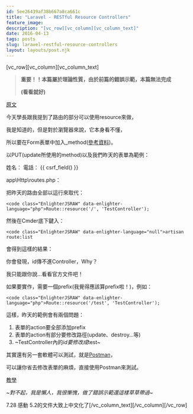 ```yaml
---
id: 5ee26439af38b667a8ca661c
title: "Laravel - RESTful Resource Controllers"
feature_image:
description: "[vc_row][vc_column][vc_column_text]"
date: 2016-04-13
tags: posts
slug: laravel-restful-resource-controllers
layout: layouts/post.njk
---
```


\[vc\_row\]\[vc\_column\]\[vc\_column\_text\]

> **重要！！本篇屬於理論性質，由於前篇的錯誤示範，本篇無法完成**
>
> **(看看就好)**

[原文](https://laravel.tw/docs/5.2/controllers#restful-resource-controllers)

今天學長跟我提到了路由的部分可以使用resource來做，

我是知道的，但是對於瀏覽器來說，它本身看不懂，

所以要在Form表單中加入\_method([參考資料](http://stackoverflow.com/questions/8054165/using-put-method-in-html-form))。

以PUT(update所使用的method)以及我們昨天的表單為範例：

姓名： 電話：  \{\{ csrf\_field() }}

app\\Http\\routes.php：

把昨天的路由全部以這行來取代：

`<code class="EnlighterJSRAW" data-enlighter-language="php">Route::resource('/', 'TestController');`

然後在Cmder底下鍵入：

`<code class="EnlighterJSRAW" data-enlighter-language="null">artisan route:list`

會得到這樣的結果：

<!-- ![1](undefined) -->

你會發現，id傳不進Controller，Why？

我只能跟你說…看看官方文件吧！

如果要實作，需要一個prefix(我覺得應該算prefix啦！)，例如：

`<code class="EnlighterJSRAW" data-enlighter-language="php">Route::resource('/test', 'TestController');`

<!-- ![2](undefined) -->

這樣，昨天的範例會有兩個問題：

1. 表單的action要全部添加prefix
2. 表單的action有部分要修改路徑(update、destroy…等)
3. ~TestController內的$id要修改成$test~

其實還有另一套軟體可以測試，就是[Postman](https://chrome.google.com/webstore/detail/postman/fhbjgbiflinjbdggehcddcbncdddomop)，

可以讓你省去修改表單的麻煩，直接使用Postman來測試。

[教學](http://blog.roachking.net/blog/2012/11/07/postman-restful-client/)

~_對不起，我是懶人，我很慚愧，做了錯誤示範還這樣草草帶過_~

7.28 感動 5.2的文件大致上中文化了\[/vc\_column\_text\]\[/vc\_column\]\[/vc\_row\]
